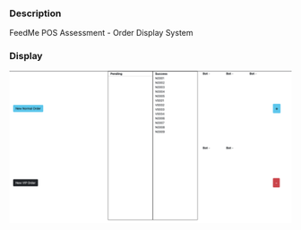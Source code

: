 ### Description
FeedMe POS Assessment - Order Display System

### Display
![My Image](lib/home.png)
